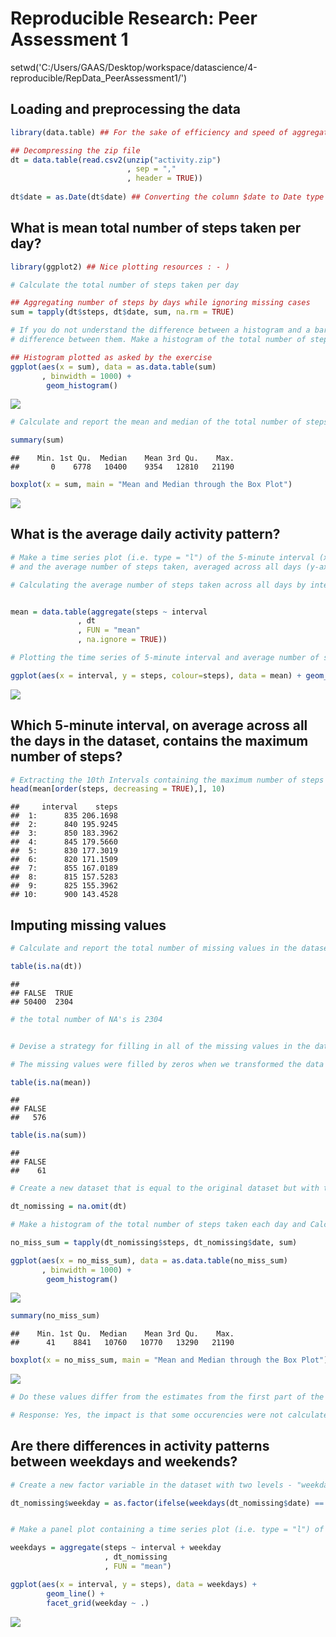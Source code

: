 # Reproducible Research: Peer Assessment 1
setwd('C:/Users/GAAS/Desktop/workspace/datascience/4-reproducible/RepData_PeerAssessment1/')


## Loading and preprocessing the data



```r
library(data.table) ## For the sake of efficiency and speed of aggregation : - )

## Decompressing the zip file
dt = data.table(read.csv2(unzip("activity.zip") 
                          , sep = ","
                          , header = TRUE))
                          
dt$date = as.Date(dt$date) ## Converting the column $date to Date type
```

## What is mean total number of steps taken per day?

```r
library(ggplot2) ## Nice plotting resources : - )

# Calculate the total number of steps taken per day

## Aggregating number of steps by days while ignoring missing cases
sum = tapply(dt$steps, dt$date, sum, na.rm = TRUE)

# If you do not understand the difference between a histogram and a barplot, research the 
# difference between them. Make a histogram of the total number of steps taken each day

## Histogram plotted as asked by the exercise
ggplot(aes(x = sum), data = as.data.table(sum)
       , binwidth = 1000) + 
        geom_histogram()
```

![](PA1_template_files/figure-html/unnamed-chunk-3-1.png) 

```r
# Calculate and report the mean and median of the total number of steps taken per day

summary(sum)
```

```
##    Min. 1st Qu.  Median    Mean 3rd Qu.    Max. 
##       0    6778   10400    9354   12810   21190
```

```r
boxplot(x = sum, main = "Mean and Median through the Box Plot")
```

![](PA1_template_files/figure-html/unnamed-chunk-3-2.png) 

## What is the average daily activity pattern?


```r
# Make a time series plot (i.e. type = "l") of the 5-minute interval (x-axis) 
# and the average number of steps taken, averaged across all days (y-axis)

# Calculating the average number of steps taken across all days by intervals


mean = data.table(aggregate(steps ~ interval
               , dt
               , FUN = "mean"
               , na.ignore = TRUE)) 

# Plotting the time series of 5-minute interval and average number of steps taken

ggplot(aes(x = interval, y = steps, colour=steps), data = mean) + geom_line()
```

![](PA1_template_files/figure-html/unnamed-chunk-4-1.png) 

## Which 5-minute interval, on average across all the days in the dataset, contains the maximum number of steps?


```r
# Extracting the 10th Intervals containing the maximum number of steps on average across all the days
head(mean[order(steps, decreasing = TRUE),], 10)
```

```
##     interval    steps
##  1:      835 206.1698
##  2:      840 195.9245
##  3:      850 183.3962
##  4:      845 179.5660
##  5:      830 177.3019
##  6:      820 171.1509
##  7:      855 167.0189
##  8:      815 157.5283
##  9:      825 155.3962
## 10:      900 143.4528
```


## Imputing missing values


```r
# Calculate and report the total number of missing values in the dataset (i.e. the total number of rows with NAs)

table(is.na(dt))
```

```
## 
## FALSE  TRUE 
## 50400  2304
```

```r
# the total number of NA's is 2304


# Devise a strategy for filling in all of the missing values in the dataset. The strategy does not need to be sophisticated. For example, you could use the mean/median for that day, or the mean for that 5-minute interval, etc.

# The missing values were filled by zeros when we transformed the data set to MEAN and SUM. CHeck that there are no missing values in the results below:

table(is.na(mean))
```

```
## 
## FALSE 
##   576
```

```r
table(is.na(sum))
```

```
## 
## FALSE 
##    61
```

```r
# Create a new dataset that is equal to the original dataset but with the missing data filled in.

dt_nomissing = na.omit(dt) 

# Make a histogram of the total number of steps taken each day and Calculate and report the mean and median total number of steps taken per day.

no_miss_sum = tapply(dt_nomissing$steps, dt_nomissing$date, sum)

ggplot(aes(x = no_miss_sum), data = as.data.table(no_miss_sum)
       , binwidth = 1000) + 
        geom_histogram()
```

![](PA1_template_files/figure-html/unnamed-chunk-6-1.png) 

```r
summary(no_miss_sum)
```

```
##    Min. 1st Qu.  Median    Mean 3rd Qu.    Max. 
##      41    8841   10760   10770   13290   21190
```

```r
boxplot(x = no_miss_sum, main = "Mean and Median through the Box Plot")
```

![](PA1_template_files/figure-html/unnamed-chunk-6-2.png) 

```r
# Do these values differ from the estimates from the first part of the assignment? What is the impact of imputing missing data on the estimates of the total daily number of steps?

# Response: Yes, the impact is that some occurencies were not calculated, what decreased the total, median and mean.
```


## Are there differences in activity patterns between weekdays and weekends?


```r
# Create a new factor variable in the dataset with two levels - "weekday" and "weekend" indicating whether a given date is a weekday or weekend day.

dt_nomissing$weekday = as.factor(ifelse(weekdays(dt_nomissing$date) == "Saturday" | weekdays(dt_nomissing$date) ==  "Sunday", "weekend", "weekday"))


# Make a panel plot containing a time series plot (i.e. type = "l") of the 5-minute interval (x-axis) and the average number of steps taken, averaged across all weekday days or weekend days (y-axis). See the README file in the GitHub repository to see an example of what this plot should look like using simulated data.

weekdays = aggregate(steps ~ interval + weekday
                     , dt_nomissing
                     , FUN = "mean")

ggplot(aes(x = interval, y = steps), data = weekdays) + 
        geom_line() + 
        facet_grid(weekday ~ .)
```

![](PA1_template_files/figure-html/unnamed-chunk-7-1.png) 
